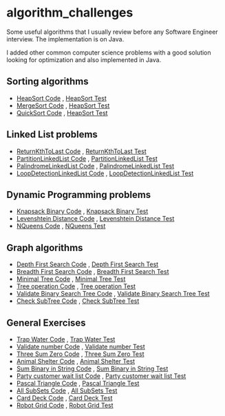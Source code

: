 # algorithm_challenges

Some useful algorithms that I usually review before any Software Engineer interview.
The implementation is on Java.

I added other common computer science problems with a good solution looking for optimization and also implemented in
Java.

## Sorting algorithms

* [HeapSort Code](src/main/java/algorithm/sorting/HeapSort.java)
  , [HeapSort Test](src/test/java/algorithm/sorting/HeapSortTest.java)
* [MergeSort Code](src/main/java/algorithm/sorting/MergeSort.java)
  , [HeapSort Test](src/test/java/algorithm/sorting/MergeSortTest.java)
* [QuickSort Code](src/main/java/algorithm/sorting/QuickSort.java)
  , [HeapSort Test](src/test/java/algorithm/sorting/QuickSortTest.java)

## Linked List problems

* [ReturnKthToLast Code](src/main/java/algorithm/linkedList/ReturnKthToLast.java)
  , [ReturnKthToLast Test](src/test/java/algorithm/linkedList/ReturnKthToLastTest.java)
* [PartitionLinkedList Code](src/main/java/algorithm/linkedList/PartitionLinkedList.java)
  , [PartitionLinkedList Test](src/test/java/algorithm/linkedList/PartitionLinkedListTest.java)
* [PalindromeLinkedList Code](src/main/java/algorithm/linkedList/PalindromeLinkedList.java)
    , [PalindromeLinkedList Test](src/test/java/algorithm/linkedList/PalindromeLinkedListTest.java)
* [LoopDetectionLinkedList Code](src/main/java/algorithm/linkedList/LoopDetectionLinkedList.java)
  , [LoopDetectionLinkedList Test](src/test/java/algorithm/linkedList/LoopDetectionLinkedListTest.java)


## Dynamic Programming problems

* [Knapsack Binary Code](src/main/java/algorithm/dynamicProgramming/KnapsackBinary.java)
  , [Knapsack Binary Test](src/test/java/algorithm/dynamicProgramming/KnapsackBinaryTest.java)
* [Levenshtein Distance Code](src/main/java/algorithm/dynamicProgramming/LevenshteinDistance.java)
  , [Levenshtein Distance Test](src/test/java/algorithm/dynamicProgramming/LevenshteinDistanceTest.java)
* [NQueens Code](src/main/java/algorithm/dynamicProgramming/NQueens.java)
  , [NQueens Test](src/test/java/algorithm/dynamicProgramming/NQueensTest.java)

## Graph algorithms

* [Depth First Search Code](src/main/java/algorithm/graph/DFSAlgorithm.java)
  , [Depth First Search Test](src/test/java/algorithm/graph/DFSAlgorithmTest.java)
* [Breadth First Search Code](src/main/java/algorithm/graph/BFSAlgorithm.java)
  , [Breadth First Search Test](src/test/java/algorithm/graph/BFSAlgorithmTest.java)
* [Minimal Tree Code](src/main/java/algorithm/graph/MinimalTree.java)
  , [Minimal Tree Test](src/test/java/algorithm/graph/MinimalTreeTest.java)
* [Tree operation Code](src/main/java/algorithm/graph/TreeOperation.java)
  , [Tree operation Test](src/test/java/algorithm/graph/TreeOperationTest.java)
* [Validate Binary Search Tree Code](src/main/java/algorithm/graph/ValidateBinarySearchTree.java)
  , [Validate Binary Search Tree Test](src/test/java/algorithm/graph/ValidateBinarySearchTreeTest.java)
* [Check SubTree Code](src/main/java/algorithm/graph/CheckSubTree.java)
  , [Check SubTree Test](src/test/java/algorithm/graph/CheckSubTreeTest.java)

## General Exercises

* [Trap Water Code](src/main/java/algorithm/exercises/TrapWater.java)
  , [Trap Water Test](src/test/java/algorithm/exercises/TrapWaterTest.java)
* [Validate number Code](src/main/java/algorithm/exercises/ValidateNumber.java)
  , [Validate number Test](src/test/java/algorithm/exercises/ValidateNumberTest.java)
* [Three Sum Zero Code](src/main/java/algorithm/exercises/ThreeSumZero.java)
  , [Three Sum Zero Test](src/test/java/algorithm/exercises/ThreeSumZeroTest.java)
* [Animal Shelter Code](src/main/java/algorithm/exercises/AnimalShelter.java)
  , [Animal Shelter Test](src/test/java/algorithm/exercises/AnimalShelterTest.java)
* [Sum Binary in String Code](src/main/java/algorithm/exercises/SumBinary.java)
  , [Sum Binary in String Test](src/test/java/algorithm/exercises/SumBinaryTest.java)
* [Party customer wait list Code](src/main/java/algorithm/exercises/PartyCustomerWaitList.java)
  , [Party customer wait list Test](src/test/java/algorithm/exercises/PartyCustomerWaitListTest.java)
* [Pascal Triangle Code](src/main/java/algorithm/exercises/PascalTriangle.java)
  , [Pascal Triangle Test](src/test/java/algorithm/exercises/PascalTriangleTest.java)
* [All SubSets Code](src/main/java/algorithm/exercises/AllSubSets.java)
  , [All SubSets Test](src/test/java/algorithm/exercises/AllSubSetsTest.java)
* [Card Deck Code](src/main/java/algorithm/exercises/CardDeck.java)
  , [Card Deck Test](src/test/java/algorithm/exercises/CardDeckTest.java)
* [Robot Grid Code](src/main/java/algorithm/exercises/RobotGrid.java)
  , [Robot Grid Test](src/test/java/algorithm/exercises/RobotGridTest.java)